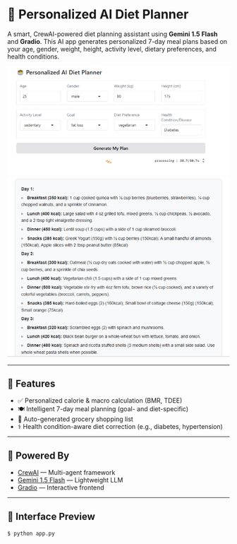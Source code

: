 # 🥗 Personalized AI Diet Planner

A smart, CrewAI-powered diet planning assistant using **Gemini 1.5 Flash** and **Gradio**. This AI app generates personalized 7-day meal plans based on your age, gender, weight, height, activity level, dietary preferences, and health conditions.

![My Logo](diet.png)
![My Logo](diet2.png)

---

## 🚀 Features

- ✅ Personalized calorie & macro calculation (BMR, TDEE)
- 🍽️ Intelligent 7-day meal planning (goal- and diet-specific)
- 🛒 Auto-generated grocery shopping list
- ⚕️ Health condition-aware diet correction (e.g., diabetes, hypertension)

---

## 🧠 Powered By

- [CrewAI](https://github.com/joaomdmoura/crewAI) — Multi-agent framework
- [Gemini 1.5 Flash](https://deepmind.google/technologies/gemini/) — Lightweight LLM
- [Gradio](https://www.gradio.app/) — Interactive frontend

---

## 📸 Interface Preview

```bash
$ python app.py
